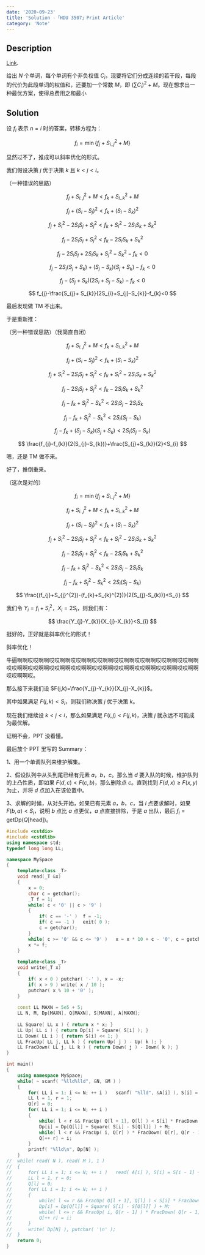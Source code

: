 ```yaml
---
date: '2020-09-23'
title: 'Solution -「HDU 3507」Print Article'
category: 'Note'
---
```


## Description

[Link](http://acm.hdu.edu.cn/showproblem.php?pid=3507).

给出 $N$ 个单词，每个单词有个非负权值 $C_{i}$，现要将它们分成连续的若干段，每段的代价为此段单词的权值和，还要加一个常数 $M$，即 $(\sum C_{i})^{2}+M$。现在想求出一种最优方案，使得总费用之和最小

## Solution

设 $f_{i}$ 表示 $n=i$ 时的答案，转移方程为：

$$
f_{i}=\min\{f_{j}+S_{i..j}^{2}+M\}
$$

显然过不了，推成可以斜率优化的形式。

我们假设决策 $j$ 优于决策 $k$ 且 $k<j<i$。

（一种错误的思路）

$$
f_{j}+S_{i..j}^{2}+M<f_{k}+S_{i..k}^{2}+M
$$

$$
f_{j}+(S_{i}-S_{j})^{2}<f_{k}+(S_{i}-S_{k})^2
$$

$$
f_{j}+S_{i}^2-2S_{i}S_{j}+S_{j}^{2}<f_{k}+S_{i}^2-2S_{i}S_{k}+S_{k}^{2}
$$

$$
f_{j}-2S_{i}S_{j}+S_{j}^{2}<f_{k}-2S_{i}S_{k}+S_{k}^{2}
$$

$$
f_{j}-2S_{i}S_{j}+2S_{i}S_{k}+S_{j}^{2}-S_{k}^{2}-f_{k}<0
$$

$$
f_{j}-2S_{i}(S_{j}+ S_{k})+(S_{j}-S_{k})(S_{j}+S_{k})-f_{k}<0
$$

$$
f_{j}-(S_{j}+ S_{k})(2S_{i}+S_{j}-S_{k})-f_{k}<0
$$

$$
f_{j}-\frac{S_{j}+ S_{k}}{2S_{i}+S_{j}-S_{k}}-f_{k}<0
$$

最后发现做 $\text{TM}$ 不出来。

于是重新推：

（另一种错误思路）（我简直自闭）

$$
f_{j}+S_{i..j}^{2}+M<f_{k}+S_{i..k}^{2}+M
$$

$$
f_{j}+(S_{i}-S_{j})^{2}<f_{k}+(S_{i}-S_{k})^2
$$

$$
f_{j}+S_{i}^2-2S_{i}S_{j}+S_{j}^{2}<f_{k}+S_{i}^2-2S_{i}S_{k}+S_{k}^{2}
$$

$$
f_{j}-2S_{i}S_{j}+S_{j}^{2}<f_{k}-2S_{i}S_{k}+S_{k}^{2}
$$

$$
f_{j}-f_{k}+S_{j}^{2}-S_{k}^{2}<2S_{i}S_{j}-2S_{i}S_{k}
$$

$$
f_{j}-f_{k}+S_{j}^{2}-S_{k}^{2}<2S_{i}(S_{j}-S_{k})
$$

$$
f_{j}-f_{k}+(S_{j}-S_{k})(S_{j}+S_{k})<2S_{i}(S_{j}-S_{k})
$$

$$
\frac{f_{j}-f_{k}}{2(S_{j}-S_{k})}+\frac{S_{j}+S_{k}}{2}<S_{i}
$$

嗯，还是 $\text{TM}$ 做不来。

好了，推倒重来。

（这次是对的）

$$
f_{i}=\min\{f_{j}+S_{i..j}^{2}+M\}
$$

$$
f_{j}+S_{i..j}^{2}+M<f_{k}+S_{i..k}^{2}+M
$$

$$
f_{j}+(S_{i}-S_{j})^{2}<f_{k}+(S_{i}-S_{k})^2
$$

$$
f_{j}+S_{i}^2-2S_{i}S_{j}+S_{j}^{2}<f_{k}+S_{i}^2-2S_{i}S_{k}+S_{k}^{2}
$$

$$
f_{j}-2S_{i}S_{j}+S_{j}^{2}<f_{k}-2S_{i}S_{k}+S_{k}^{2}
$$

$$
f_{j}-f_{k}+S_{j}^{2}-S_{k}^{2}<2S_{i}S_{j}-2S_{i}S_{k}
$$

$$
f_{j}-f_{k}+S_{j}^{2}-S_{k}^{2}<2S_{i}(S_{j}-S_{k})
$$

$$
\frac{(f_{j}+S_{j}^{2})-(f_{k}+S_{k}^{2})}{2(S_{j}-S_{k})}<S_{i}
$$

我们令 $Y_{i}=f_{i}+S_{i}^{2}$，$X_{i}=2S_{i}$，则我们有：

$$
\frac{Y_{j}-Y_{k}}{X_{j}-X_{k}}<S_{i}
$$

挺好的，正好就是斜率优化的形式！

斜率优化！

牛逼啊啊哎哎啊啊哎哎啊啊哎哎啊啊哎哎啊啊哎哎啊啊哎哎啊啊哎哎啊啊哎哎啊啊哎哎啊啊哎哎啊啊哎哎啊啊哎哎啊啊哎哎啊啊哎哎啊啊哎哎啊啊哎哎啊啊哎哎啊啊哎哎啊啊哎。

那么接下来我们设 $F(j,k)=\frac{Y_{j}-Y_{k}}{X_{j}-X_{k}}$。

其中如果满足 $F(j,k)<S_{i}$，则我们称决策 $j$ 优于决策 $k$。

现在我们继续设 $k<j<i$，那么如果满足 $F(i,j)<F(j,k)$，决策 $j$ 就永远不可能成为最优解。

证明不会，$\text{PPT}$ 没看懂。

最后放个 $\text{PPT}$ 里写的 $\text{Summary}$：

1、用一个单调队列来维护解集。

2、假设队列中从头到尾已经有元素 $a$，$b$，$c$。那么当 $d$ 要入队的时候，维护队列的上凸性质，即如果 $F(d,c)<F(c,b)$，那么删除点 $c$。直到找到 $F(d,x)\ge F(x,y)$ 为止，并将 $d$ 点加入在该位置中。

3、求解的时候，从对头开始，如果已有元素 $a$，$b$，$c$，当 $i$ 点要求解时，如果 $F(b,a)<S_{i}$，说明 $b$ 点比 $a$ 点更优，$a$ 点直接排除，于是 $a$ 出队，最后 $f_{i} = \mathrm{getDp}(Q[\mathrm{head}])$。

```cpp
#include <cstdio>
#include <cstdlib>
using namespace std;
typedef long long LL;

namespace MySpace
{
	template<class _T>
	void read(_T &x)
	{
		x = 0;
		char c = getchar();
		_T f = 1;
		while( c < '0' || c > '9' )
		{
			if( c == '-' )	f = -1;
			if( c == -1 )	exit( 0 );
			c = getchar();
		}
		while( c >= '0' && c <= '9' )	x = x * 10 + c - '0', c = getchar();
		x *= f;
	}
	
	template<class _T>
	void write(_T x)
	{
		if( x < 0 )	putchar( '-' ), x = -x;
		if( x > 9 )	write( x / 10 );
		putchar( x % 10 + '0' );
	}
	
	const LL MAXN = 5e5 + 5;
	LL N, M, Dp[MAXN], Q[MAXN], S[MAXN], A[MAXN];
	
	LL Square( LL x ) { return x * x; }
	LL Up( LL i ) { return Dp[i] + Square( S[i] ); }
	LL Down( LL i ) { return S[i] << 1; }
	LL FracUp( LL j, LL k ) { return Up( j ) - Up( k ); }
	LL FracDown( LL j, LL k ) { return Down( j ) - Down( k ); }
}

int main()
{
	using namespace MySpace;
	while( ~ scanf( "%lld%lld", &N, &M ) )
	{
		for( LL i = 1; i <= N; ++ i )	scanf( "%lld", &A[i] ), S[i] = S[i - 1] + A[i];
		LL l = 1, r = 1;
		Q[r] = 0;
		for( LL i = 1; i <= N; ++ i )
		{
			while( l < r && FracUp( Q[l + 1], Q[l] ) < S[i] * FracDown( Q[l + 1], Q[l] ) )	l ++;
			Dp[i] = Dp[Q[l]] + Square( S[i] - S[Q[l]] ) + M;
			while( l < r && FracUp( i, Q[r] ) * FracDown( Q[r], Q[r - 1] ) <= FracUp( Q[r], Q[r - 1] ) * FracDown( i, Q[r] ))	r --;
			Q[++ r] = i;
		}
		printf( "%lld\n", Dp[N] );
	}
//	while( read( N ), read( M ), 1 )
//	{
//		for( LL i = 1; i <= N; ++ i )	read( A[i] ), S[i] = S[i - 1] + A[i];
//		LL l = 1, r = 0;
//		Q[l] = 0;
//		for( LL i = 1; i <= N; ++ i )
//		{
//			while( l <= r && FracUp( Q[l + 1], Q[l] ) < S[i] * FracDown( Q[l + 1], Q[l] ) )	l ++;
//			Dp[i] = Dp[Q[l]] + Square( S[i] - S[Q[l]] ) + M;
//			while( l <= r && FracUp( i, Q[r - 1] ) * FracDown( Q[r - 1], Q[r - 2] ) < FracUp( Q[r - 1], Q[r - 2] ) * FracDown( i, Q[r - 1] ))	r ++;
//			Q[++ r] = i;
//		}
//		write( Dp[N] ), putchar( '\n' );
//	}
	return 0;
}
```